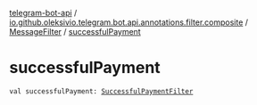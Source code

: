 [telegram-bot-api](../../index.md) / [io.github.oleksivio.telegram.bot.api.annotations.filter.composite](../index.md) / [MessageFilter](index.md) / [successfulPayment](./successful-payment.md)

# successfulPayment

`val successfulPayment: `[`SuccessfulPaymentFilter`](../-successful-payment-filter/index.md)